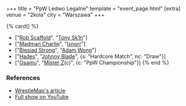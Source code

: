 +++
title = "PpW Ledwo Legalne"
template = "event_page.html"
[extra]
venue = "2kola"
city = "Warszawa"
+++

{% card() %}
- ["[Rob Scaffold](@/w/rob-scaffold.md)", "[Tony Sk1n](@/w/tony-sk1n.md)"]
- ["[Madman Charlie](@/w/madman-charlie.md)", "[Isnorr](@/w/isnorr.md)"]
- ["[Biesiad Strong](@/w/biesiad.md)", "[Adam Wong](@/w/adam-wong.md)"]
- ["[Hades](@/w/olgierd.md)", "[Johnny Blade](@/w/johnny-blade.md)", {s: "Hardcore Match", nc: "Draw"}]
- ["[Osamu](@/w/osamu.md)", "[Mister Z](@/w/mister-z.md)(c)", {c: "PpW Championship"}]
{% end %}

### References

* [WrestleMap's article](https://www.wrestlemap.com/news/bts0oruue5ixwa6gswn19svx0lx3yu)
* [Full show on YouTube](https://www.youtube.com/watch?v=9PZhhykQF8s)
